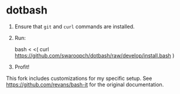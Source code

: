
# dotbash

1. Ensure that `git` and `curl` commands are installed.

2. Run:

    bash < <( curl https://github.com/swaroopch/dotbash/raw/develop/install.bash )

3. Profit!

This fork includes customizations for my specific setup.
See https://github.com/revans/bash-it for the original documentation.
